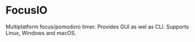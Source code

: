 # FocusIO

Multiplatform focus/pomodoro timer. Provides GUI as wel as CLI.
Supports Linux, Windows and macOS.